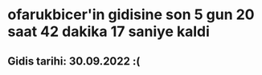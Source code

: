 # ofarukbicer'in gidisine son 5 gun 20 saat 42 dakika 17 saniye kaldi

## Gidis tarihi: 30.09.2022 :(